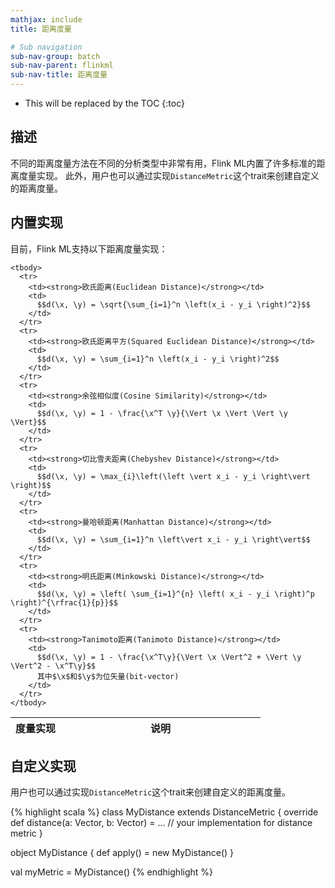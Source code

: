 ```yaml
---
mathjax: include
title: 距离度量

# Sub navigation
sub-nav-group: batch
sub-nav-parent: flinkml
sub-nav-title: 距离度量
---
```

<!--
Licensed to the Apache Software Foundation (ASF) under one
or more contributor license agreements.  See the NOTICE file
distributed with this work for additional information
regarding copyright ownership.  The ASF licenses this file
to you under the Apache License, Version 2.0 (the
"License"); you may not use this file except in compliance
with the License.  You may obtain a copy of the License at

  http://www.apache.org/licenses/LICENSE-2.0

Unless required by applicable law or agreed to in writing,
software distributed under the License is distributed on an
"AS IS" BASIS, WITHOUT WARRANTIES OR CONDITIONS OF ANY
KIND, either express or implied.  See the License for the
specific language governing permissions and limitations
under the License.
-->

* This will be replaced by the TOC
{:toc}

## 描述

不同的距离度量方法在不同的分析类型中非常有用，Flink ML内置了许多标准的距离度量实现。
此外，用户也可以通过实现`DistanceMetric`这个trait来创建自定义的距离度量。

## 内置实现

目前，Flink ML支持以下距离度量实现：

<table class="table table-bordered">
    <thead>
      <tr>
        <th class="text-left" style="width: 20%">度量实现</th>
        <th class="text-center">说明</th>
      </tr>
    </thead>

    <tbody>
      <tr>
        <td><strong>欧氏距离(Euclidean Distance)</strong></td>
        <td>
          $$d(\x, \y) = \sqrt{\sum_{i=1}^n \left(x_i - y_i \right)^2}$$
        </td>
      </tr>
      <tr>
        <td><strong>欧氏距离平方(Squared Euclidean Distance)</strong></td>
        <td>
          $$d(\x, \y) = \sum_{i=1}^n \left(x_i - y_i \right)^2$$
        </td>
      </tr>
      <tr>
        <td><strong>余弦相似度(Cosine Similarity)</strong></td>
        <td>
          $$d(\x, \y) = 1 - \frac{\x^T \y}{\Vert \x \Vert \Vert \y \Vert}$$
        </td>
      </tr>
      <tr>
        <td><strong>切比雪夫距离(Chebyshev Distance)</strong></td>
        <td>
          $$d(\x, \y) = \max_{i}\left(\left \vert x_i - y_i \right\vert \right)$$
        </td>
      </tr>
      <tr>
        <td><strong>曼哈顿距离(Manhattan Distance)</strong></td>
        <td>
          $$d(\x, \y) = \sum_{i=1}^n \left\vert x_i - y_i \right\vert$$
        </td>
      </tr>
      <tr>
        <td><strong>明氏距离(Minkowski Distance)</strong></td>
        <td>
          $$d(\x, \y) = \left( \sum_{i=1}^{n} \left( x_i - y_i \right)^p \right)^{\rfrac{1}{p}}$$
        </td>
      </tr>
      <tr>
        <td><strong>Tanimoto距离(Tanimoto Distance)</strong></td>
        <td>
          $$d(\x, \y) = 1 - \frac{\x^T\y}{\Vert \x \Vert^2 + \Vert \y \Vert^2 - \x^T\y}$$ 
          其中$\x$和$\y$为位矢量(bit-vector)
        </td>
      </tr>
    </tbody>
  </table>

## 自定义实现

用户也可以通过实现`DistanceMetric`这个trait来创建自定义的距离度量。

{% highlight scala %}
class MyDistance extends DistanceMetric {
  override def distance(a: Vector, b: Vector) = ... // your implementation for distance metric
}

object MyDistance {
  def apply() = new MyDistance()
}

val myMetric = MyDistance()
{% endhighlight %}
